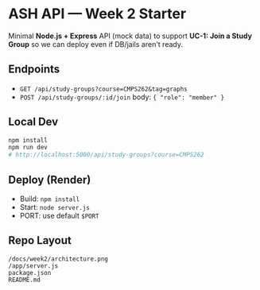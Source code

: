 
# ASH API — Week 2 Starter

Minimal **Node.js + Express** API (mock data) to support **UC-1: Join a Study Group** so we can deploy even if DB/jails aren't ready.

## Endpoints
- `GET /api/study-groups?course=CMPS262&tag=graphs`
- `POST /api/study-groups/:id/join`  body: `{ "role": "member" }`

## Local Dev
```bash
npm install
npm run dev
# http://localhost:5000/api/study-groups?course=CMPS262
```

## Deploy (Render)
- Build: `npm install`
- Start: `node server.js`
- PORT: use default `$PORT`

## Repo Layout
```
/docs/week2/architecture.png
/app/server.js
package.json
README.md
```
